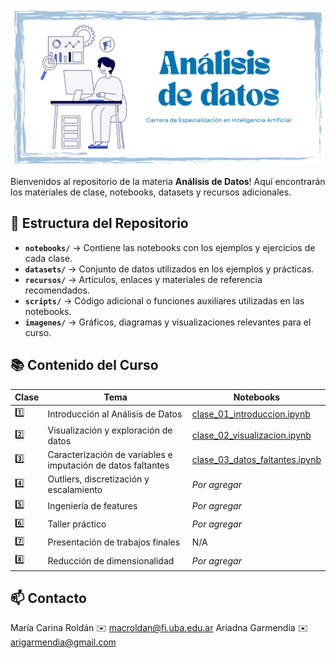 
![](https://github.com/FIUBA-Posgrado-Inteligencia-Artificial/CEIA_Analisis_de_datos/blob/main/banner.png)


Bienvenidos al repositorio de la materia **Análisis de Datos**! Aquí encontrarán los materiales de clase, notebooks, datasets y recursos adicionales.

## 📂 Estructura del Repositorio

- **`notebooks/`** → Contiene las notebooks con los ejemplos y ejercicios de cada clase.
- **`datasets/`** → Conjunto de datos utilizados en los ejemplos y prácticas.
- **`recursos/`** → Artículos, enlaces y materiales de referencia recomendados.
- **`scripts/`** → Código adicional o funciones auxiliares utilizadas en las notebooks.
- **`imagenes/`** → Gráficos, diagramas y visualizaciones relevantes para el curso.

## 📚 Contenido del Curso

| Clase | Tema | Notebooks |
|--------|-----------------------------|-----------------------------|
| 1️⃣ | Introducción al Análisis de Datos | [clase_01_introduccion.ipynb](notebooks/clase_01_introduccion.ipynb) |
| 2️⃣ | Visualización y exploración de datos | [clase_02_visualizacion.ipynb](notebooks/clase_02_preprocesamiento.ipynb) |
| 3️⃣ | Caracterización de variables e imputación de datos faltantes | [clase_03_datos_faltantes.ipynb](notebooks/clase_03_visualizacion.ipynb) |
| 4️⃣ | Outliers, discretización y escalamiento | _Por agregar_ |
| 5️⃣ | Ingeniería de features | _Por agregar_ |
| 6️⃣ | Taller práctico | _Por agregar_ |
| 7️⃣ | Presentación de trabajos finales | N/A |
| 8️⃣ | Reducción de dimensionalidad | _Por agregar_ |




<!-- ## ⚙️ Instalación y Configuración del Entorno

Este curso recomienda usar Poetry con venv para gestionar dependencias y entornos virtuales. Como alternativa a venv se puede usar Conda.

### 🔹 Opción 1: Usar Poetry + Python venv (Recomendado)

1. Instalar Poetry: [Instrucciones] (https://python-poetry.org/docs/#installing-with-the-official-installer)

### 🔹 Opción 2: Usar Poetry + Conda-->

## 📫 Contacto

María Carina Roldán ✉️ macroldan@fi.uba.edu.ar
Ariadna Garmendia ✉️ arigarmendia@gmail.com
